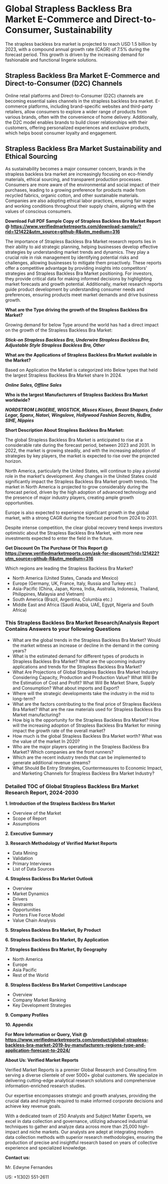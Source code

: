 <h1>Global Strapless Backless Bra Market E-Commerce and Direct-to-Consumer, Sustainability</h1><p class=""><p>The strapless backless bra market is projected to reach USD 1.5 billion by 2023, with a compound annual growth rate (CAGR) of 7.5% during the forecast period. This growth is driven by the increasing demand for fashionable and functional lingerie solutions.</p><h2>Strapless Backless Bra Market E-Commerce and Direct-to-Consumer (D2C) Channels</h2><p>Online retail platforms and Direct-to-Consumer (D2C) channels are becoming essential sales channels in the strapless backless bra market. E-commerce platforms, including brand-specific websites and third-party retailers, allow consumers to explore a wider range of products from various brands, often with the convenience of home delivery. Additionally, the D2C model enables brands to build closer relationships with their customers, offering personalized experiences and exclusive products, which helps boost consumer loyalty and engagement.</p><h2>Strapless Backless Bra Market Sustainability and Ethical Sourcing</h2><p>As sustainability becomes a major consumer concern, brands in the strapless backless bra market are increasingly focusing on eco-friendly materials, ethical sourcing, and transparent production processes. Consumers are more aware of the environmental and social impact of their purchases, leading to a growing preference for products made from recycled fabrics, organic cotton, and other sustainable materials. Companies are also adopting ethical labor practices, ensuring fair wages and working conditions throughout their supply chains, aligning with the values of conscious consumers.</p></p><p class=""><strong>Download Full PDF Sample Copy of Strapless Backless Bra Market Report @ <a href="https://www.verifiedmarketreports.com/download-sample/?rid=121422&utm_source=github-R&utm_medium=316" target="_blank">https://www.verifiedmarketreports.com/download-sample/?rid=121422&utm_source=github-R&utm_medium=316</a></strong></p><p>The importance of&nbsp;Strapless Backless Bra Market research reports lies in their ability to aid strategic planning, helping businesses develop effective strategies by understanding market trends and dynamics. They play a crucial role in risk management by identifying potential risks and challenges, allowing businesses to mitigate them proactively. These reports offer a competitive advantage by providing insights into competitors' strategies and Strapless Backless Bra Market positioning. For investors, they provide critical data for making informed decisions by highlighting market forecasts and growth potential. Additionally, market research reports guide product development by understanding consumer needs and preferences, ensuring products meet market demands and drive business growth.</p><p><strong>What are the&nbsp;Type driving the growth of the Strapless Backless Bra Market?</strong></p><p id="" class="">Growing demand for below Type around the world has had a direct impact on the growth of the Strapless Backless Bra Market:</p><p class=""><em><strong>Stick-on Strapless Backless Bra, Underwire Strapless Backless Bra, Adjustable Style Strapless Backless Bra, Other</strong></em></p><p class=""><strong>What are the&nbsp;Applications&nbsp;of Strapless Backless Bra Market available in the Market?</strong></p><p id="" class="">Based on Application the Market is categorized into Below types that held the largest Strapless Backless Bra Market share In 2024.</p><p class=""><em><strong>Online Sales, Offline Sales</strong></em></p><p class=""><strong>Who is the largest Manufacturers of Strapless Backless Bra Market worldwide?</strong></p><p><em><strong>NORDSTROM LINGERIE, WIGSTICK, Misses Kisses, Breast Shapers, Ender Legar, Spanx, Natori, Wingslove, Hollywood Fashion Secrets, NuBra, SIHE, Nippies</strong></em></p><p id="" class=""><strong>Short Description About Strapless Backless Bra Market:</strong></p><p>The global Strapless Backless Bra Market is anticipated to rise at a considerable rate during the forecast period, between 2023 and 2031. In 2022, the market is growing steadily, and with the increasing adoption of strategies by key players, the market is expected to rise over the projected horizon.</p><p>North America, particularly the United States, will continue to play a pivotal role in the market's development. Any changes in the United States could significantly impact the Strapless Backless Bra Market growth trends. The market in North America is projected to grow considerably during the forecast period, driven by the high adoption of advanced technology and the presence of major industry players, creating ample growth opportunities.</p><p>Europe is also expected to experience significant growth in the global market, with a strong CAGR during the forecast period from 2024 to 2031.</p><p>Despite intense competition, the clear global recovery trend keeps investors optimistic about the Strapless Backless Bra Market, with more new investments expected to enter the field in the future.</p><p id="" class=""><strong>Get Discount On The Purchase Of This Report @ <a href="https://www.verifiedmarketreports.com/ask-for-discount/?rid=121422?utm_source=github-R&utm_medium=316" target="_blank">https://www.verifiedmarketreports.com/ask-for-discount/?rid=121422?utm_source=github-R&utm_medium=316</a></strong></p><p class="">Which regions are leading the Strapless Backless Bra Market?</p><ul><li>North America (United States, Canada and Mexico)</li><li>Europe (Germany, UK, France, Italy, Russia and Turkey etc.)</li><li>Asia-Pacific (China, Japan, Korea, India, Australia, Indonesia, Thailand, Philippines, Malaysia and Vietnam)</li><li>South America (Brazil, Argentina, Columbia etc.)</li><li>Middle East and Africa (Saudi Arabia, UAE, Egypt, Nigeria and South Africa)</li></ul><h3 id="" class="">This Strapless Backless Bra Market Research/Analysis Report Contains Answers to your following Questions</h3><ul><li>What are the global trends in the Strapless Backless Bra Market? Would the market witness an increase or decline in the demand in the coming years?</li><li>What is the estimated demand for different types of products in Strapless Backless Bra Market? What are the upcoming industry applications and trends for the Strapless Backless Bra Market?</li><li>What Are Projections of Global Strapless Backless Bra Market Industry Considering Capacity, Production and Production Value? What Will Be the Estimation of Cost and Profit? What Will Be Market Share, Supply and Consumption? What about imports and Export?</li><li>Where will the strategic developments take the industry in the mid to long-term?</li><li>What are the factors contributing to the final price of Strapless Backless Bra Market? What are the raw materials used for Strapless Backless Bra Market manufacturing?</li><li>How big is the opportunity for the Strapless Backless Bra Market? How will the increasing adoption of Strapless Backless Bra Market for mining impact the growth rate of the overall market?</li><li>How much is the global Strapless Backless Bra Market worth? What was the value of the market In 2020?</li><li>Who are the major players operating in the Strapless Backless Bra Market? Which companies are the front runners?</li><li>Which are the recent industry trends that can be implemented to generate additional revenue streams?</li><li>What Should Be Entry Strategies, Countermeasures to Economic Impact, and Marketing Channels for Strapless Backless Bra Market Industry?</li></ul><h3 id="" class="">Detailed TOC of Global Strapless Backless Bra Market Research Report, 2024-2030</h3><p id="" class=""><strong>1. Introduction of the Strapless Backless Bra Market</strong></p><ul><li>Overview of the Market</li><li>Scope of Report</li><li>Assumptions</li></ul><p id="" class=""><strong>2. Executive Summary</strong></p><p id="" class=""><strong>3. Research Methodology of Verified Market Reports</strong></p><ul><li>Data Mining</li><li>Validation</li><li>Primary Interviews</li><li>List of Data Sources</li></ul><p id="" class=""><strong>4. Strapless Backless Bra Market Outlook</strong></p><ul><li>Overview</li><li>Market Dynamics</li><li>Drivers</li><li>Restraints</li><li>Opportunities</li><li>Porters Five Force Model</li><li>Value Chain Analysis</li></ul><p id="" class=""><strong>5. Strapless Backless Bra Market, By Product</strong></p><p id="" class=""><strong>6. Strapless Backless Bra Market, By Application</strong></p><p id="" class=""><strong>7. Strapless Backless Bra Market, By Geography</strong></p><ul><li>North America</li><li>Europe</li><li>Asia Pacific</li><li>Rest of the World</li></ul><p id="" class=""><strong>8. Strapless Backless Bra Market Competitive Landscape</strong></p><ul><li>Overview</li><li>Company Market Ranking</li><li>Key Development Strategies</li></ul><p id="" class=""><strong>9. Company Profiles</strong></p><p id="" class=""><strong>10. Appendix</strong></p><p id="" class=""><strong>For More Information or Query, Visit @ <a href="https://www.verifiedmarketreports.com/product/global-strapless-backless-bra-market-2019-by-manufacturers-regions-type-and-application-forecast-to-2024/" target="_blank">https://www.verifiedmarketreports.com/product/global-strapless-backless-bra-market-2019-by-manufacturers-regions-type-and-application-forecast-to-2024/</a></strong></p><p id="" class=""><strong>About Us: Verified Market Reports</strong></p><p id="" class="">Verified Market Reports is a premier Global Research and Consulting firm serving a diverse clientele of over 5000+ global customers. We specialize in delivering cutting-edge analytical research solutions and comprehensive information-enriched research studies.</p><p id="" class="">Our expertise encompasses strategic and growth analyses, providing the crucial data and insights required to make informed corporate decisions and achieve key revenue goals.</p><p id="" class="">With a dedicated team of 250 Analysts and Subject Matter Experts, we excel in data collection and governance, utilizing advanced industrial techniques to gather and analyze data across more than 25,000 high-impact and niche markets. Our analysts are adept at integrating modern data collection methods with superior research methodologies, ensuring the production of precise and insightful research based on years of collective experience and specialized knowledge.</p><p id="" class=""><strong>Contact us:</strong></p><p id="" class="">Mr. Edwyne Fernandes</p><p id="" class="">US: +1(302) 551-2611</p>